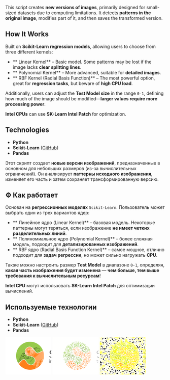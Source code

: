 This script creates **new versions of images**, primarily designed for small-sized datasets due to computing limitations. It detects **patterns in the original image**, modifies part of it, and then saves the transformed version.  

##  How It Works  
Built on **Scikit-Learn regression models**, allowing users to choose from three different kernels:  

- ** Linear Kernel** – Basic model. Some patterns may be lost if the image lacks **clear splitting lines**.  
- ** Polynomial Kernel** – More advanced, suitable for **detailed images**.  
- ** RBF Kernel (Radial Basis Function)** – The most powerful option, great for **regression tasks**, but beware of **high CPU load**.  

Additionally, users can adjust the **Test Model size** in the range `0-1`, defining how much of the image should be modified—**larger values require more processing power**.  

 **Intel CPUs** can use **SK-Learn Intel Patch** for optimization.  

##  Technologies  
-  **Python**  
-  **Scikit-Learn** ([GitHub](https://github.com/scikit-learn/scikit-learn))  
-  **Pandas**  


Этот скрипт создает **новые версии изображений**, предназначенные в основном для небольших размеров (из-за вычислительных ограничений). Он анализирует **паттерны исходного изображения**, изменяет его часть и затем сохраняет трансформированную версию.  

## ⚙ Как работает  
Основан на **регрессионных моделях** `Scikit-Learn`. Пользователь может выбрать один из трех вариантов ядер:  

- ** Линейное ядро (Linear Kernel)** – базовая модель. Некоторые паттерны могут теряться, если изображение **не имеет четких разделительных линий**.  
- ** Полиномиальное ядро (Polynomial Kernel)** – более сложная модель, подходит для **детализированных изображений**.  
- ** RBF ядро (Radial Basis Function Kernel)** – самое мощное, отлично подходит для **задач регрессии**, но может сильно нагружать **CPU**.  

Также можно настроить размер **Test Model** в диапазоне `0-1`, определяя, **какая часть изображения будет изменена** — **чем больше, тем выше требования к вычислительным ресурсам**!  

 **Intel CPU** могут использовать **SK-Learn Intel Patch** для оптимизации вычислений.  

##  Используемые технологии  
-  **Python**  
-  **Scikit-Learn** ([GitHub](https://github.com/scikit-learn/scikit-learn))  
-  **Pandas**  


![Screeshots of app](saaampl.png)
![Screeshots of app](saaampl_result_Poly_test_size_0.75.PNG)
![Screeshots of app](saaampl_result_RBF_test_size_0.9.PNG)
